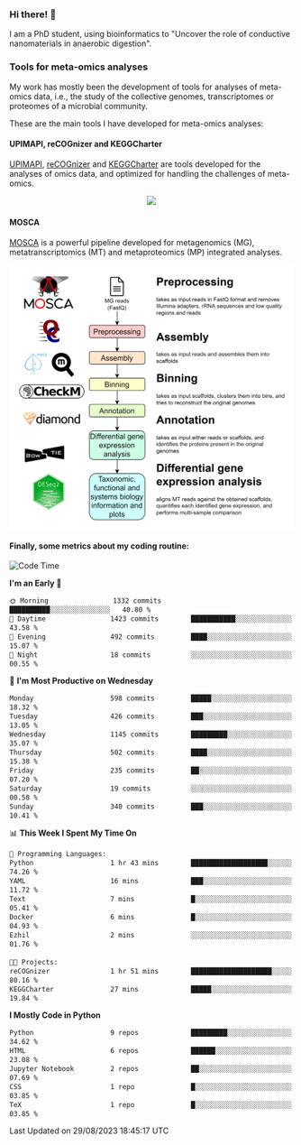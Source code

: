 ### Hi there! 👋

I am a PhD student, using bioinformatics to "Uncover the role of conductive nanomaterials in anaerobic digestion".

### Tools for meta-omics analyses

My work has mostly been the development of tools for analyses of meta-omics data, i.e., the study of the collective genomes, transcriptomes or proteomes of a microbial community.

These are the main tools I have developed for meta-omics analyses:

#### UPIMAPI, reCOGnizer and KEGGCharter

[UPIMAPI](https://github.com/iquasere/UPIMAPI), [reCOGnizer](https://github.com/iquasere/reCOGnizer) and [KEGGCharter](https://github.com/iquasere/KEGGCharter) are tools developed for the analyses of omics data, and optimized for handling the challenges of meta-omics.

<p align="center">
    <img src="assets/annotation_paper.png">
</p>

#### MOSCA

[MOSCA](https://github.com/iquasere/MOSCA) is a powerful pipeline developed for metagenomics (MG), metatranscriptomics (MT) and metaproteomics (MP) integrated analyses.

<p align="center">
    <img src="assets/mosca_workflow.png" align="center" width="700">
</p>


#### Finally, some metrics about my coding routine:

<!--START_SECTION:waka-->
![Code Time](http://img.shields.io/badge/Code%20Time-638%20hrs%2042%20mins-blue)

**I'm an Early 🐤** 

```text
🌞 Morning                1332 commits        ██████████░░░░░░░░░░░░░░░   40.80 % 
🌆 Daytime                1423 commits        ███████████░░░░░░░░░░░░░░   43.58 % 
🌃 Evening                492 commits         ████░░░░░░░░░░░░░░░░░░░░░   15.07 % 
🌙 Night                  18 commits          ░░░░░░░░░░░░░░░░░░░░░░░░░   00.55 % 
```
📅 **I'm Most Productive on Wednesday** 

```text
Monday                   598 commits         █████░░░░░░░░░░░░░░░░░░░░   18.32 % 
Tuesday                  426 commits         ███░░░░░░░░░░░░░░░░░░░░░░   13.05 % 
Wednesday                1145 commits        █████████░░░░░░░░░░░░░░░░   35.07 % 
Thursday                 502 commits         ████░░░░░░░░░░░░░░░░░░░░░   15.38 % 
Friday                   235 commits         ██░░░░░░░░░░░░░░░░░░░░░░░   07.20 % 
Saturday                 19 commits          ░░░░░░░░░░░░░░░░░░░░░░░░░   00.58 % 
Sunday                   340 commits         ███░░░░░░░░░░░░░░░░░░░░░░   10.41 % 
```


📊 **This Week I Spent My Time On** 

```text
💬 Programming Languages: 
Python                   1 hr 43 mins        ███████████████████░░░░░░   74.26 % 
YAML                     16 mins             ███░░░░░░░░░░░░░░░░░░░░░░   11.72 % 
Text                     7 mins              █░░░░░░░░░░░░░░░░░░░░░░░░   05.41 % 
Docker                   6 mins              █░░░░░░░░░░░░░░░░░░░░░░░░   04.93 % 
Ezhil                    2 mins              ░░░░░░░░░░░░░░░░░░░░░░░░░   01.76 % 

🐱‍💻 Projects: 
reCOGnizer               1 hr 51 mins        ████████████████████░░░░░   80.16 % 
KEGGCharter              27 mins             █████░░░░░░░░░░░░░░░░░░░░   19.84 % 
```

**I Mostly Code in Python** 

```text
Python                   9 repos             █████████░░░░░░░░░░░░░░░░   34.62 % 
HTML                     6 repos             ██████░░░░░░░░░░░░░░░░░░░   23.08 % 
Jupyter Notebook         2 repos             ██░░░░░░░░░░░░░░░░░░░░░░░   07.69 % 
CSS                      1 repo              █░░░░░░░░░░░░░░░░░░░░░░░░   03.85 % 
TeX                      1 repo              █░░░░░░░░░░░░░░░░░░░░░░░░   03.85 % 
```




 Last Updated on 29/08/2023 18:45:17 UTC
<!--END_SECTION:waka-->
